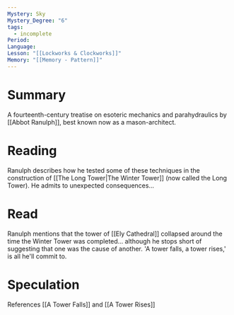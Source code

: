 ```yaml
---
Mystery: Sky
Mystery_Degree: "6"
tags:
  - incomplete
Period: 
Language: 
Lesson: "[[Lockworks & Clockworks]]"
Memory: "[[Memory - Pattern]]"
---
```

# Summary
A fourteenth-century treatise on esoteric mechanics and parahydraulics by [[Abbot Ranulph]], best known now as a mason-architect.
# Reading
Ranulph describes how he tested some of these techniques in the construction of [[The Long Tower|The Winter Tower]] (now called the Long Tower). He admits to unexpected consequences…
# Read
Ranulph mentions that the tower of [[Ely Cathedral]] collapsed around the time the Winter Tower was completed… although he stops short of suggesting that one was the cause of another. 'A tower falls, a tower rises,' is all he'll commit to.
# Speculation
References [[A Tower Falls]] and [[A Tower Rises]]